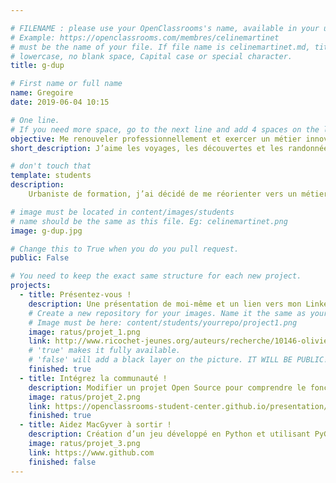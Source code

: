 ```yaml
---

# FILENAME : please use your OpenClassrooms's name, available in your url.
# Example: https://openclassrooms.com/membres/celinemartinet
# must be the name of your file. If file name is celinemartinet.md, title is celinemartinet.
# lowercase, no blank space, Capital case or special character.
title: g-dup

# First name or full name
name: Gregoire
date: 2019-06-04 10:15

# One line.
# If you need more space, go to the next line and add 4 spaces on the left, as in 'description'.
objective: Me renouveler professionnellement et exercer un métier innovant et créatif
short_description: J’aime les voyages, les découvertes et les randonnées nature ! L’innovation me plaît et m’inspire !

# don't touch that
template: students
description:
    Urbaniste de formation, j’ai décidé de me réorienter vers un métier et un secteur plus en adéquation avec mes aspirations et ma personnalité. J’aimerais pouvoir contribuer au sein d’une entreprise dont les finalités de projets font sens et qui apporte une réelle plus-value dans nos sociétés. Je pense par exemple à des secteurs comme l’environnement, l’efficacité énergétique, le social et le communautaire, le médical et les nouvelles technologies.

# image must be located in content/images/students
# name should be the same as this file. Eg: celinemartinet.png
image: g-dup.jpg

# Change this to True when you do you pull request.
public: False

# You need to keep the exact same structure for each new project.
projects:
  - title: Présentez-vous !
    description: Une présentation de moi-même et un lien vers mon LinkedIn.
    # Create a new repository for your images. Name it the same as your nickname and profile picture.
    # Image must be here: content/students/yourrepo/project1.png
    image: ratus/projet_1.png
    link: http://www.ricochet-jeunes.org/auteurs/recherche/10146-olivier-vogel
    # 'true' makes it fully available.
    # 'false' will add a black layer on the picture. IT WILL BE PUBLIC!
    finished: true
  - title: Intégrez la communauté !
    description: Modifier un projet Open Source pour comprendre le fonctionnement de Git, de Github et des pull requests.
    image: ratus/projet_2.png
    link: https://openclassrooms-student-center.github.io/presentation/students/ratus.html
    finished: true
  - title: Aidez MacGyver à sortir !
    description: Création d’un jeu développé en Python et utilisant PyGame.
    image: ratus/projet_3.png
    link: https://www.github.com
    finished: false
---
```

